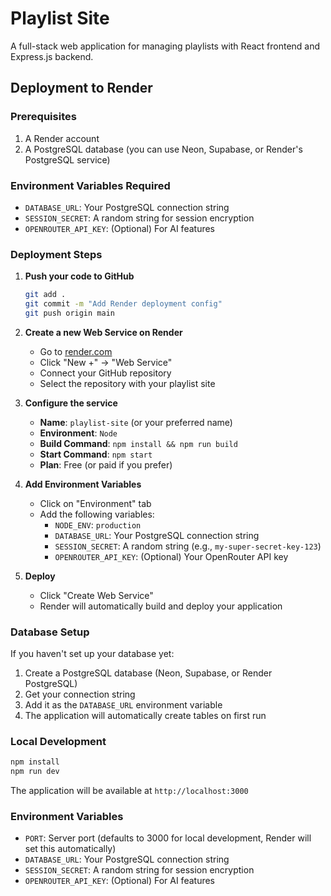 # Playlist Site

A full-stack web application for managing playlists with React frontend and Express.js backend.

## Deployment to Render

### Prerequisites
1. A Render account
2. A PostgreSQL database (you can use Neon, Supabase, or Render's PostgreSQL service)

### Environment Variables Required
- `DATABASE_URL`: Your PostgreSQL connection string
- `SESSION_SECRET`: A random string for session encryption
- `OPENROUTER_API_KEY`: (Optional) For AI features

### Deployment Steps

1. **Push your code to GitHub**
   ```bash
   git add .
   git commit -m "Add Render deployment config"
   git push origin main
   ```

2. **Create a new Web Service on Render**
   - Go to [render.com](https://render.com)
   - Click "New +" → "Web Service"
   - Connect your GitHub repository
   - Select the repository with your playlist site

3. **Configure the service**
   - **Name**: `playlist-site` (or your preferred name)
   - **Environment**: `Node`
   - **Build Command**: `npm install && npm run build`
   - **Start Command**: `npm start`
   - **Plan**: Free (or paid if you prefer)

4. **Add Environment Variables**
   - Click on "Environment" tab
   - Add the following variables:
     - `NODE_ENV`: `production`
     - `DATABASE_URL`: Your PostgreSQL connection string
     - `SESSION_SECRET`: A random string (e.g., `my-super-secret-key-123`)
     - `OPENROUTER_API_KEY`: (Optional) Your OpenRouter API key

5. **Deploy**
   - Click "Create Web Service"
   - Render will automatically build and deploy your application

### Database Setup
If you haven't set up your database yet:
1. Create a PostgreSQL database (Neon, Supabase, or Render PostgreSQL)
2. Get your connection string
3. Add it as the `DATABASE_URL` environment variable
4. The application will automatically create tables on first run

### Local Development
```bash
npm install
npm run dev
```

The application will be available at `http://localhost:3000`

### Environment Variables
- `PORT`: Server port (defaults to 3000 for local development, Render will set this automatically)
- `DATABASE_URL`: Your PostgreSQL connection string
- `SESSION_SECRET`: A random string for session encryption
- `OPENROUTER_API_KEY`: (Optional) For AI features 